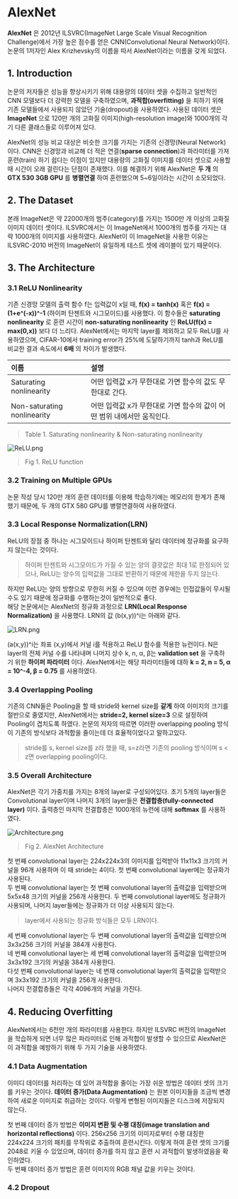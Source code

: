 # AlexNet  

 **AlexNet** 은 2012년 ILSVRC(ImageNet Large Scale Visual Recognition Challenge)에서 가장 높은 점수를 얻은 CNN(Convolutional Neural Network)이다.  
논문의 1저자인 Alex Krizhevsky의 이름을 따서 AlexNet이라는 이름을 갖게 되었다.  

## 1. Introduction  

 논문의 저자들은 성능을 향상시키기 위해 대용량의 데이터 셋을 수집하고 일반적인 CNN 모델보다 더 강력한 모델을 구축하였으며, **과적합(overfitting)** 을 피하기 위해 기존 모델들에서 사용되지 않았던 기술(dropout)을 사용하였다. 사용된 데이터 셋은 **ImageNet** 으로 120만 개의 고화질 이미지(high-resolution image)와 1000개의 각기 다른 클래스들로 이루어져 있다.  

 AlexNet의 성능 비교 대상은 비슷한 크기를 가지는 기존의 신경망(Neural Network)이다. CNN은 신경망과 비교해 더 적은 연결(**sparse connection**)과 파라미터를 가져 훈련(train) 하기 쉽다는 이점이 있지만 대용량의 고화질 이미지를 데이터 셋으로 사용할 때 시간이 오래 걸린다는 단점이 존재했다. 이를 해결하기 위해 AlexNet은 **두 개** 의 **GTX 530 3GB GPU** 를 **병렬연결** 하여 훈련했으며 5~6일이라는 시간이 소모되었다.  

## 2. The Dataset  

본래 ImageNet은 약 22000개의 범주(category)를 가지는 1500만 개 이상의 고화질 이미지 데이터 셋이다. ILSVRC에서는 이 ImageNet에서 1000개의 범주를 가지는 대략 1000개의 이미지를 사용하였다. AlexNet이 이 ImageNet을 사용한 이유는 ILSVRC-2010 버전의 ImageNet이 유일하게 테스트 셋에 레이블이 있기 때문이다.  

## 3. The Architecture  

### 3.1 ReLU Nonlinearity  

기존 신경망 모델의 출력 함수 f는 입력값이 x일 때, **f(x) = tanh(x)** 혹은 **f(x) = (1+e^(-x))^-1** (하이퍼 탄젠트와 시그모이드)를 사용했다. 이 함수들은 **saturating nonlinearity** 로 훈련 시간이 **non-saturating nonlinearity** 인 **ReLU(f(x) = max(0,x))** 보다 더 느리다. AlexNet에서는 마지막 layer를 제외하고 모두 ReLU를 사용하였으며, CIFAR-10에서 training error가 25%에 도달하기까지 tanh과 ReLU를 비교한 결과 속도에서 **6배** 의 차이가 발생했다.  

| 이름 | 설명  
|:-----|:----  
|Saturating nonlinearity | 어떤 입력값 x가 무한대로 가면 함수의 값도 무한대로 간다.  
|Non-saturating nonlinearity | 어떤 입력값 x가 무한대로 가면 함수의 값이 어떤 범위 내에서만 움직인다.  
> Table 1. Saturating nonlinearity & Non-saturating nonlinearity  


<img alt="ReLU.png" src="https://user-images.githubusercontent.com/43739827/91699092-badb6a00-ebae-11ea-9785-a242dae97375.png"></img>  
> Fig 1. ReLU function  

### 3.2 Training on Multiple GPUs  

논문 작성 당시 120만 개의 훈련 데이터를 이용해 학습하기에는 메모리의 한계가 존재했기 때문에, 두 개의 GTX 580 GPU를 병렬연결하여 사용하였다.  

### 3.3 Local Response Normalization(LRN)  

ReLU의 장점 중 하나는 시그모이드나 하이퍼 탄젠트와 달리 데이터에 정규화를 요구하지 않는다는 것이다.  
> 하이퍼 탄젠트와 시그모이드가 가질 수 있는 양의 결괏값은 최대 1로 한정되어 있으나, ReLU는 양수의 입력값을 그대로 반환하기 때문에 제한을 두지 않는다.  

하지만 ReLU는 양의 방향으로 무한히 커질 수 있으며 이런 경우에는 인접값들이 무시될 수도 있기 때문에 정규화를 수행하는것이 일반적으로 좋다.  
해당 논문에서는 AlexNet의 정규화 과정으로 **LRN(Local Response Normalization)** 을 사용했다. LRN의 값 (b(x,y))^i는 아래와 같다.  

<img alt="LRN.png" src="https://user-images.githubusercontent.com/43739827/91700356-bd3ec380-ebb0-11ea-87c7-8037fe4ed18c.PNG"></img>  

(a(x,y))^i는 좌표 (x,y)에서 커널 i를 적용하고 ReLU 함수를 적용한 뉴런이다. N은 layer의 전체 커널 수를 나타내며 나머지 상수 k, n, α, β는 **validation set** 을 구축하기 위한 **하이퍼 파라미터** 이다. AlexNet에서는 해당 파라미터들에 대하 **k = 2, n = 5, α = 10^-4, β = 0.75** 를 사용하였다.  

### 3.4 Overlapping Pooling  

기존의 CNN들은 Pooling을 할 때 stride와 kernel size를 **같게** 하여 이미지의 크기를 절반으로 줄였지만, AlexNet에서는 **stride=2, kernel size=3** 으로 설정하여 Pooling이 겹치도록 하였다. 논문의 저자의 따르면 이러한 overlapping pooling 방식이 기존의 방식보다 과적합을 줄이는데 더 효율적이었다고 말하고있다.  
> stride를 s, kernel size를 z라 했을 때, s=z라면 기존의 pooling 방식이며 s < z면 overlapping pooling이다.  

### 3.5 Overall Architecture  

AlexNet은 각기 가중치를 가지는 8개의 layer로 구성되어있다. 초기 5개의 layer들은 Convolutional layer이며 나머지 3개의 layer들은 **전결합층(fully-connected layer)** 이다. 출력층인 마지막 전결합층은 1000개의 뉴런에 대해 **softmax** 를 사용하였다.  

<img alt="Architecture.png" src="https://user-images.githubusercontent.com/43739827/91701194-e744b580-ebb1-11ea-9a07-0c40e3a73ed4.png"></img>  
> Fig 2. AlexNet Architecture  

첫 번째 convolutional layer는 224x224x3의 이미지를 입력받아 11x11x3 크기의 커널을 96개 사용하며 이 때 stride는 4이다. 첫 번째 convolutional layer에는 정규화가 사용된다.  
두 번째 convolutional layer는 첫 번째 convolutional layer의 출력값을 입력받으며 5x5x48 크기의 커널을 256개 사용한다. 두 번째 convolutional layer에도 정규화가 사용되며, 나머지 layer들에는 정규화가 더 이상 사용되지 않는다.  
> layer에서 사용되는 정규화 방식들은 모두 LRN이다.  

세 번째 convolutional layer는 두 번째 convolutional layer의 출력값을 입력받으며 3x3x256 크기의 커널을 384개 사용한다.  
네 번째 convolutional layer는 세 번째 convolutional layer의 출력값을 입력받으며 3x3x192 크기의 커널을 384개 사용한다.  
다섯 번째 convolutional layer는 네 번재 convolutional layer의 출력값을 입력받으며 3x3x192 크기의 커널을 256개 사용한다.  
나머지 전결합층들은 각각 4096개의 커널을 가진다.  

## 4. Reducing Overfitting  

AlexNet에서는 6천만 개의 파라미터를 사용한다. 하지만 ILSVRC 버전의 ImageNet을 학습하게 되면 너무 많은 파라미터로 인해 과적합이 발생할 수 있으므로 AlexNet은 이 과적합을 예방하기 위해 두 가지 기술을 사용하였다.  

### 4.1 Data Augmentation  

이미디 데이터를 처리하는 데 있어 과적합을 줄이는 가장 쉬운 방법은 데이터 셋의 크기를 키우는 것이다. **데이터 증가(Data Augmentation)** 는 원본 이미지들을 조금씩 변경하여 새로운 이미지로 취급하는 것이다. 이렇게 변형된 이미지들은 디스크에 저장되지 않는다.  

첫 번째 데이터 증가 방법은 **이미지 변환 및 수평 대칭(image translation and horizontal reflections)** 이다. 256x256 크기의 이미지로부터 수평 대칭한 224x224 크기의 패치를 무작위로 추출하여 훈련시킨다. 이렇게 하여 훈련 셋의 크기를 2048로 키울 수 있었으며, 데이터 증가를 하지 않고 훈련 시 과적합이 발생하였음을 확인하였다.  
두 번째 데이터 증가 방법은 훈련 이미지의 RGB 채널 값을 키우는 것이다.  

### 4.2 Dropout
